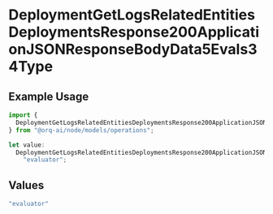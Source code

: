 # DeploymentGetLogsRelatedEntitiesDeploymentsResponse200ApplicationJSONResponseBodyData5Evals34Type

## Example Usage

```typescript
import {
  DeploymentGetLogsRelatedEntitiesDeploymentsResponse200ApplicationJSONResponseBodyData5Evals34Type,
} from "@orq-ai/node/models/operations";

let value:
  DeploymentGetLogsRelatedEntitiesDeploymentsResponse200ApplicationJSONResponseBodyData5Evals34Type =
    "evaluator";
```

## Values

```typescript
"evaluator"
```